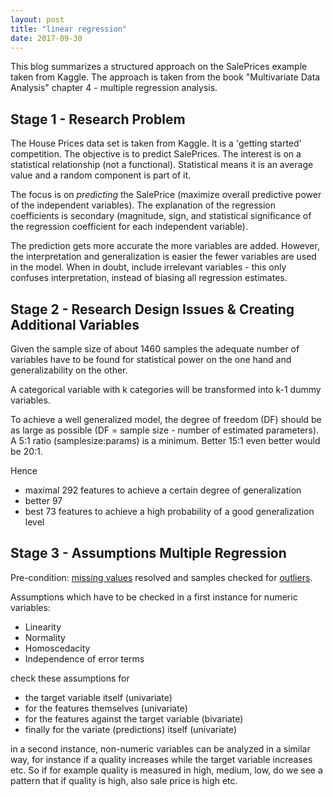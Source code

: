 ```yaml
---
layout: post
title: "linear regression"
date: 2017-09-30
---
```


This blog summarizes a structured approach on the SalePrices example taken from Kaggle. The approach is taken from the book "Multivariate Data Analysis" chapter 4 - multiple regression analysis.

## Stage 1 - Research Problem
The House Prices data set is taken from Kaggle. It is a 'getting started' competition. The objective is to predict SalePrices. The interest is on a statistical relationship (not a functional). Statistical means it is an average value and a random component is part of it. 

The focus is on *predicting* the SalePrice (maximize overall predictive power of the independent variables). The explanation of the regression coefficients is secondary (magnitude, sign, and statistical significance of the regression coefficient for each independent variable).

The prediction gets more accurate the more variables are added. However, the interpretation and generalization is easier the fewer variables are used in the model. When in doubt, include irrelevant variables - this only confuses interpretation, instead of biasing all regression estimates. 


## Stage 2 - Research Design Issues & Creating Additional Variables
Given the sample size of about 1460 samples the adequate number of variables have to be found for statistical power on the one hand and generalizability on the other. 

A categorical variable with k categories will be transformed into k-1 dummy variables. 

To achieve a well generalized model, the degree of freedom (DF) should be as large as possible (DF = sample size - number of estimated parameters). A 5:1 ratio (samplesize:params) is a minimum. Better 15:1 even better would be 20:1. 

Hence 
- maximal 292 features to achieve a certain degree of generalization
- better 97
- best 73 features to achieve a high probability of a good generalization level


## Stage 3 - Assumptions Multiple Regression

Pre-condition: [missing values](https://cgassman.github.io/blog/2017/06/29/missing-data) resolved and samples checked for [outliers](https://cgassman.github.io/blog/2017/08/31/outliers).

Assumptions which have to be checked in a first instance for numeric variables:
- Linearity
- Normality
- Homoscedacity
- Independence of error terms

check these assumptions for 
- the target variable itself (univariate)
- for the features themselves (univariate)
- for the features against the target variable (bivariate)
- finally for the variate (predictions) itself (univariate)

in a second instance, non-numeric variables can be analyzed in a similar way, for instance if a quality increases while the target variable increases etc. 
So if for example quality is measured in high, medium, low, do we see a pattern that if quality is high, also sale price is high etc. 